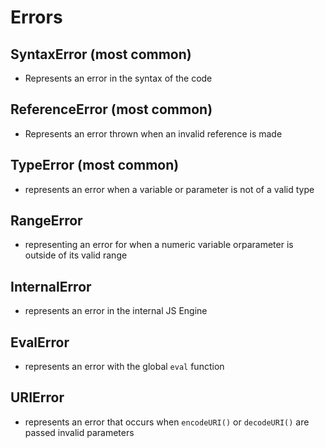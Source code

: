 # Errors

## SyntaxError (most common)

- Represents an error in the syntax of the code

## ReferenceError (most common)

- Represents an error thrown when an invalid reference is made

## TypeError (most common)

- represents an error when a variable or parameter is not of a valid type

## RangeError

- representing an error for when a numeric variable orparameter is outside of its valid range

## InternalError

- represents an error in the internal JS Engine

## EvalError

- represents an error with the global `eval` function

## URIError

- represents an error that occurs when `encodeURI()` or `decodeURI()` are passed invalid parameters
